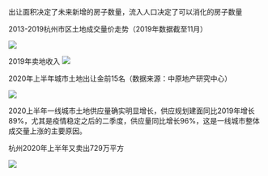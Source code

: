 
出让面积决定了未来新增的房子数量，流入人口决定了可以消化的房子数量

2013-2019杭州市区土地成交量价走势（2019年数据截至11月）

![](https://tva1.sinaimg.cn/large/007S8ZIlly1ghdd2xpn0bj30qa09r0tb.jpg)

2019年卖地收入
![](https://tva1.sinaimg.cn/large/007S8ZIlgy1ghkafsqk3xj30tb0aggnw.jpg)

2020年上半年城市土地出让金前15名（数据来源：中原地产研究中心）

![](https://tva1.sinaimg.cn/large/007S8ZIlly1ghdd6e1bt8j309108xmxy.jpg)

2020上半年一线城市土地供应量确实明显增长，供应规划建面同比2019年增长89%，尤其是疫情稳定之后的二季度，供应量同比增长96%，这是一线城市整体成交量上涨的主要原因。


杭州2020年上半年又卖出729万平方

![](https://tva1.sinaimg.cn/large/007S8ZIlly1ghdd90cxh0j30km0ocgo7.jpg)